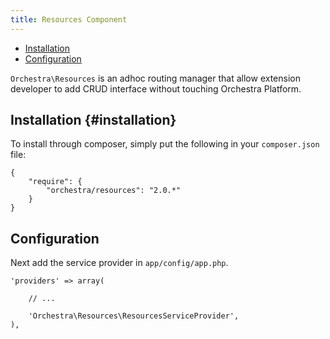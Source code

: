 ```yaml
---
title: Resources Component
---
```


* [Installation](#installation)
* [Configuration](#configuration)

`Orchestra\Resources` is an adhoc routing manager that allow extension developer to add CRUD interface without touching Orchestra Platform.

## Installation {#installation}

To install through composer, simply put the following in your `composer.json` file:

	{
		"require": {
			"orchestra/resources": "2.0.*"
		}
	}

## Configuration

Next add the service provider in `app/config/app.php`.

	'providers' => array(

		// ...

		'Orchestra\Resources\ResourcesServiceProvider',
	),
